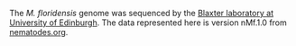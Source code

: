 [//]: # (Created by ./bin/manage_files.pl from ./species/Meloidogyne_floridensis/PRJEB6016/Meloidogyne_floridensis_PRJEB6016.assembly.html on Thu Jun 11 13:44:42 2020)
The _M. floridensis_ genome was sequenced by the [Blaxter laboratory at University of Edinburgh](http://www.nematodes.org/). The data represented here is version nMf.1.0 from [nematodes.org](http://nematodes.org/genomes/meloidogyne_floridensis/index.html).
